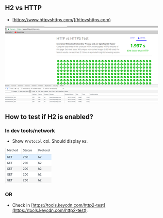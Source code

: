 ## H2 vs HTTP
* [https://www.httpvshttps.com/](httpvshttps.com)

![image](resources/images/h2vshttp.png)

## How to test if H2 is enabled?

### In dev tools/network
* Show `Protocol` col. Should display `H2`.

![image](resources/images/h2.png)

### OR 
* Check in [https://tools.keycdn.com/http2-test](https://tools.keycdn.com/http2-test).
